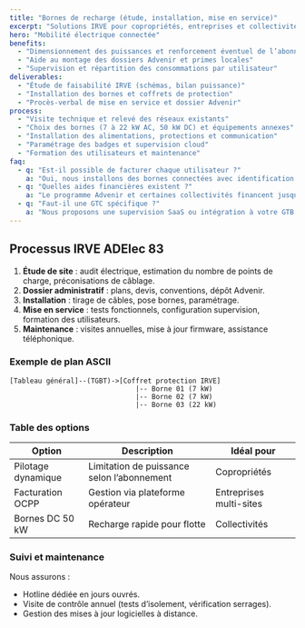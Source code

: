 ```yaml
---
title: "Bornes de recharge (étude, installation, mise en service)"
excerpt: "Solutions IRVE pour copropriétés, entreprises et collectivités : étude technique, installation, supervision et subventions."
hero: "Mobilité électrique connectée"
benefits:
  - "Dimensionnement des puissances et renforcement éventuel de l’abonnement"
  - "Aide au montage des dossiers Advenir et primes locales"
  - "Supervision et répartition des consommations par utilisateur"
deliverables:
  - "Étude de faisabilité IRVE (schémas, bilan puissance)"
  - "Installation des bornes et coffrets de protection"
  - "Procès-verbal de mise en service et dossier Advenir"
process:
  - "Visite technique et relevé des réseaux existants"
  - "Choix des bornes (7 à 22 kW AC, 50 kW DC) et équipements annexes"
  - "Installation des alimentations, protections et communication"
  - "Paramétrage des badges et supervision cloud"
  - "Formation des utilisateurs et maintenance"
faq:
  - q: "Est-il possible de facturer chaque utilisateur ?"
    a: "Oui, nous installons des bornes connectées avec identification RFID ou application mobile pour un suivi par usage."
  - q: "Quelles aides financières existent ?"
    a: "Le programme Advenir et certaines collectivités financent jusqu’à 50 % de l’installation. Nous gérons le dossier administratif."
  - q: "Faut-il une GTC spécifique ?"
    a: "Nous proposons une supervision SaaS ou intégration à votre GTB via OCPP ou Modbus."
---
```


## Processus IRVE ADElec 83

1. **Étude de site** : audit électrique, estimation du nombre de points de charge, préconisations de câblage.
2. **Dossier administratif** : plans, devis, conventions, dépôt Advenir.
3. **Installation** : tirage de câbles, pose bornes, paramétrage.
4. **Mise en service** : tests fonctionnels, configuration supervision, formation des utilisateurs.
5. **Maintenance** : visites annuelles, mise à jour firmware, assistance téléphonique.

### Exemple de plan ASCII

```
[Tableau général]--(TGBT)->[Coffret protection IRVE]
                               |-- Borne 01 (7 kW)
                               |-- Borne 02 (7 kW)
                               |-- Borne 03 (22 kW)
```

### Table des options

| Option | Description | Idéal pour |
|--------|-------------|------------|
| Pilotage dynamique | Limitation de puissance selon l’abonnement | Copropriétés |
| Facturation OCPP | Gestion via plateforme opérateur | Entreprises multi-sites |
| Bornes DC 50 kW | Recharge rapide pour flotte | Collectivités |

### Suivi et maintenance

Nous assurons :

- Hotline dédiée en jours ouvrés.
- Visite de contrôle annuel (tests d’isolement, vérification serrages).
- Gestion des mises à jour logicielles à distance.
